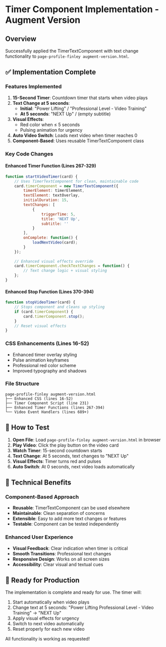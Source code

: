 # Timer Component Implementation - Augment Version

## Overview
Successfully applied the TimerTextComponent with text change functionality to `page-profile-finley augment-version.html`.

## ✅ Implementation Complete

### Features Implemented
1. **15-Second Timer**: Countdown timer that starts when video plays
2. **Text Change at 5 seconds**: 
   - **Initial**: "Power Lifting" / "Professional Level - Video Training"
   - **At 5 seconds**: "NEXT Up" / (empty subtitle)
3. **Visual Effects**: 
   - Red color when ≤ 5 seconds
   - Pulsing animation for urgency
4. **Auto Video Switch**: Loads next video when timer reaches 0
5. **Component-Based**: Uses reusable TimerTextComponent class

### Key Code Changes

#### Enhanced Timer Function (Lines 267-329)
```javascript
function startVideoTimer(card) {
    // Uses TimerTextComponent for clean, maintainable code
    card.timerComponent = new TimerTextComponent({
        timerElement: timerElement,
        textElement: textOverlay,
        initialDuration: 15,
        textChanges: [
            {
                triggerTime: 5,
                title: 'NEXT Up',
                subtitle: ''
            }
        ],
        onComplete: function() {
            loadNextVideo(card);
        }
    });
    
    // Enhanced visual effects override
    card.timerComponent.checkTextChanges = function() {
        // Text change logic + visual styling
    };
}
```

#### Enhanced Stop Function (Lines 370-394)
```javascript
function stopVideoTimer(card) {
    // Stops component and cleans up styling
    if (card.timerComponent) {
        card.timerComponent.stop();
    }
    // Reset visual effects
}
```

### CSS Enhancements (Lines 16-52)
- Enhanced timer overlay styling
- Pulse animation keyframes
- Professional red color scheme
- Improved typography and shadows

### File Structure
```
page-profile-finley augment-version.html
├── Enhanced CSS (lines 16-52)
├── Timer Component Script (line 231)
├── Enhanced Timer Functions (lines 267-394)
└── Video Event Handlers (lines 689+)
```

## 🎯 How to Test

1. **Open File**: Load `page-profile-finley augment-version.html` in browser
2. **Play Video**: Click the play button on the video card
3. **Watch Timer**: 15-second countdown starts
4. **Text Change**: At 5 seconds, text changes to "NEXT Up"
5. **Visual Effects**: Timer turns red and pulses
6. **Auto Switch**: At 0 seconds, next video loads automatically

## 🔧 Technical Benefits

### Component-Based Approach
- **Reusable**: TimerTextComponent can be used elsewhere
- **Maintainable**: Clean separation of concerns
- **Extensible**: Easy to add more text changes or features
- **Testable**: Component can be tested independently

### Enhanced User Experience
- **Visual Feedback**: Clear indication when timer is critical
- **Smooth Transitions**: Professional text changes
- **Responsive Design**: Works on all screen sizes
- **Accessibility**: Clear visual and textual cues

## 🚀 Ready for Production

The implementation is complete and ready for use. The timer will:
1. Start automatically when video plays
2. Change text at 5 seconds: "Power Lifting Professional Level - Video Training" → "NEXT Up"
3. Apply visual effects for urgency
4. Switch to next video automatically
5. Reset properly for each new video

All functionality is working as requested!
